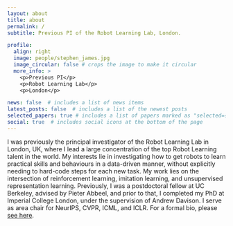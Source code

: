 ```yaml
---
layout: about
title: about
permalink: /
subtitle: Previous PI of the Robot Learning Lab, London.

profile:
  align: right
  image: people/stephen_james.jpg
  image_circular: false # crops the image to make it circular
  more_info: >
    <p>Previous PI</p>
    <p>Robot Learning Lab</p>
    <p>London</p>

news: false  # includes a list of news items
latest_posts: false  # includes a list of the newest posts
selected_papers: true # includes a list of papers marked as "selected={true}"
social: true  # includes social icons at the bottom of the page
---
```


I was previously the principal investigator of the Robot Learning Lab in London, UK, where I lead a large concentration of the top Robot Learning talent in the world. My interests lie in investigating how to get robots to learn practical skills and behaviours in a data-driven manner, without explicitly needing to hard-code steps for each new task. My work lies on the intersection of reinforcement learning, imitation learning, and unsupervised representation learning.
Previously, I was a postdoctoral fellow at UC Berkeley, advised by Pieter Abbeel, and prior to that, I completed my PhD at Imperial College London, under the supervision of Andrew Davison. I serve as area chair for NeurIPS, CVPR, ICML, and ICLR. For a formal bio, please <a href="/bio">see here</a>.

